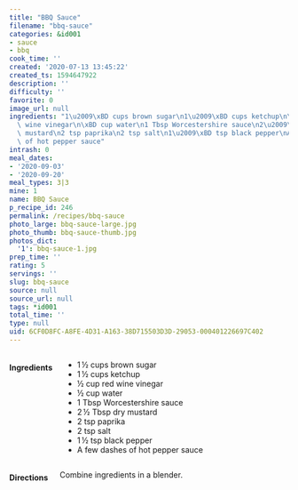 ```yaml
---
title: "BBQ Sauce"
filename: "bbq-sauce"
categories: &id001
- sauce
- bbq
cook_time: ''
created: '2020-07-13 13:45:22'
created_ts: 1594647922
description: ''
difficulty: ''
favorite: 0
image_url: null
ingredients: "1\u2009\xBD cups brown sugar\n1\u2009\xBD cups ketchup\n\xBD cup red\
  \ wine vinegar\n\xBD cup water\n1 Tbsp Worcestershire sauce\n2\u2009\xBD Tbsp dry\
  \ mustard\n2 tsp paprika\n2 tsp salt\n1\u2009\xBD tsp black pepper\nA few dashes\
  \ of hot pepper sauce"
intrash: 0
meal_dates:
- '2020-09-03'
- '2020-09-20'
meal_types: 3|3
mine: 1
name: BBQ Sauce
p_recipe_id: 246
permalink: /recipes/bbq-sauce
photo_large: bbq-sauce-large.jpg
photo_thumb: bbq-sauce-thumb.jpg
photos_dict:
  '1': bbq-sauce-1.jpg
prep_time: ''
rating: 5
servings: ''
slug: bbq-sauce
source: null
source_url: null
tags: *id001
total_time: ''
type: null
uid: 6CF0D8FC-A8FE-4D31-A163-38D715503D3D-29053-000401226697C402
---
```

<div class="large-8 medium-7 columns" id="writeup">	</div><!-- #writeup -->
</div><!-- #row-one -->
<div class="row" id="row-two">	<div class="medium-4 small-5 columns" id="ingredients"><h4>Ingredients</h4><div class="box box-ingredients content"><ul>
<li>1 ½ cups brown sugar</li>
<li>1 ½ cups ketchup</li>
<li>½ cup red wine vinegar</li>
<li>½ cup water</li>
<li>1 Tbsp Worcestershire sauce</li>
<li>2 ½ Tbsp dry mustard</li>
<li>2 tsp paprika</li>
<li>2 tsp salt</li>
<li>1 ½ tsp black pepper</li>
<li>A few dashes of hot pepper sauce</li>
</ul>
</div>	</div>	<div class="medium-6 small-7 columns" id="directions"><h4>Directions</h4><div class="box box-directions content"><p>Combine ingredients in a blender.</p>
</div>	</div>